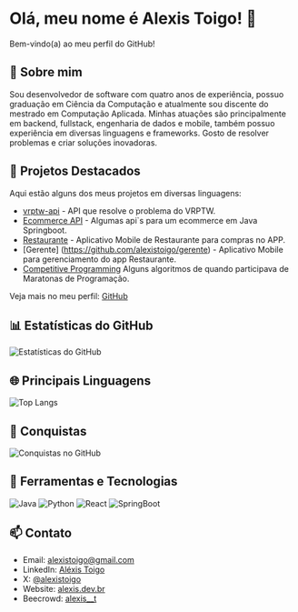 # Olá, meu nome é Alexis Toigo! 👋

Bem-vindo(a) ao meu perfil do GitHub!

## 🚀 Sobre mim
Sou desenvolvedor de software com quatro anos de experiência, possuo graduação em Ciência da Computação e atualmente sou discente do mestrado em Computação Aplicada. 
Minhas atuações são principalmente em backend, fullstack, engenharia de dados e mobile, também possuo experiência em diversas linguagens e frameworks. Gosto de resolver problemas e criar soluções inovadoras.

## 📂 Projetos Destacados
Aqui estão alguns dos meus projetos em diversas linguagens:
- [vrptw-api](https://github.com/alexistoigo/vrptw-api) - API que resolve o problema do VRPTW.
- [Ecommerce API](https://github.com/alexistoigo/ecommerce) - Algumas api`s para um ecommerce em Java Springboot.
- [Restaurante](https://github.com/alexistoigo/restaurant) - Aplicativo Mobile de Restaurante para compras no APP.
- [Gerente] (https://github.com/alexistoigo/gerente) - Aplicativo Mobile para gerenciamento do app Restaurante.
- [Competitive Programming](https://github.com/alexistoigo/Competitive-Programming) Alguns algoritmos de quando participava de Maratonas de Programação.

Veja mais no meu perfil: [GitHub](https://github.com/alexistoigo)

## 📊 Estatísticas do GitHub
![Estatísticas do GitHub](https://github-readme-stats.vercel.app/api?username=alexistoigo&show_icons=true&theme=radical)

## 🌐 Principais Linguagens
![Top Langs](https://github-readme-stats.vercel.app/api/top-langs/?username=alexistoigo&layout=compact&theme=radical)

## 🎯 Conquistas
![Conquistas no GitHub](https://github-profile-trophy.vercel.app/?username=alexistoigo&theme=radical)

## 🚧 Ferramentas e Tecnologias
![Java](https://img.shields.io/badge/Java-ED8B00?style=flat-square&logo=openjdk)
![Python](https://img.shields.io/badge/-Python-blue?style=flat-square&logo=python)
![React](https://img.shields.io/badge/-React-blue?style=flat-square&logo=react)
![SpringBoot](https://img.shields.io/badge/SpringBoot-6DB33F?style=flat-square&logo=Spring)



## 📫 Contato
- Email: [alexistoigo@gmail.com](mailto:seuemail@dominio.com)
- LinkedIn: [Aléxis Toigo](https://www.linkedin.com/in/alexistoigo/)
- X: [@alexistoigo](https://x.com/alexistoigo)
- Website: [alexis.dev.br](https://alexis.dev.br)
- Beecrowd: [alexis__t](https://judge.beecrowd.com/pt/profile/152913)
